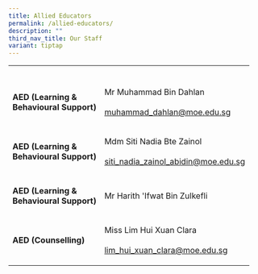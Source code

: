 ```yaml
---
title: Allied Educators
permalink: /allied-educators/
description: ""
third_nav_title: Our Staff
variant: tiptap
---
```

<table style="minWidth: 50px">
<colgroup>
<col>
<col>
</colgroup>
<tbody>
<tr>
<th rowspan="1" colspan="1">
<p></p>
</th>
<th rowspan="1" colspan="1">
<p></p>
</th>
</tr>
<tr>
<td rowspan="1" colspan="1">
<p><strong>AED (Learning &amp;<br>Behavioural Support)</strong>
</p>
</td>
<td rowspan="1" colspan="1">
<p>Mr Muhammad Bin Dahlan
<br>
<br><a href="mailto:muhammad_dahlan@moe.edu.sg" rel="noopener noreferrer nofollow" target="_blank">muhammad_dahlan@moe.edu.sg</a>
</p>
</td>
</tr>
<tr>
<td rowspan="1" colspan="1">
<p><strong>AED (Learning &amp;<br>Behavioural Support)</strong>
</p>
</td>
<td rowspan="1" colspan="1">
<p>Mdm Siti Nadia Bte Zainol
<br>
<br><a href="mailto:siti_nadia_zainol_abidin@moe.edu.sg" rel="noopener noreferrer nofollow" target="_blank">siti_nadia_zainol_abidin@moe.edu.sg</a>
</p>
</td>
</tr>
<tr>
<td rowspan="1" colspan="1">
<p><strong>AED (Learning &amp;<br>Behavioural Support)</strong>
</p>
</td>
<td rowspan="1" colspan="1">
<p>Mr Harith 'Ifwat Bin Zulkefli</p>
</td>
</tr>
<tr>
<td rowspan="1" colspan="1">
<p><strong>AED (Counselling)</strong>
</p>
</td>
<td rowspan="1" colspan="1">
<p>Miss Lim Hui Xuan Clara
<br>
<br><a href="mailto:lim_hui_xuan_clara@moe.edu.sg" rel="noopener noreferrer nofollow" target="_blank">lim_hui_xuan_clara@moe.edu.sg</a>
</p>
</td>
</tr>
</tbody>
</table>
<p></p>